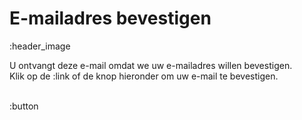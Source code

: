 # E-mailadres bevestigen

:header_image

U ontvangt deze e-mail omdat we uw e-mailadres willen bevestigen.  
Klik op de :link of de knop hieronder om uw e-mail te bevestigen.  
&nbsp;  

:button
